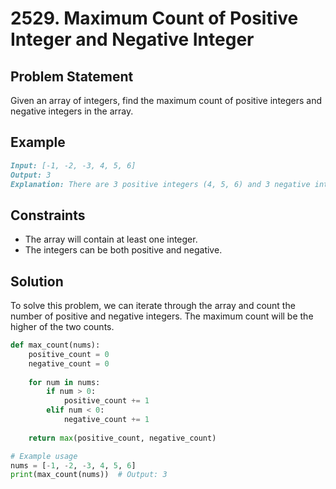 # 2529. Maximum Count of Positive Integer and Negative Integer

## Problem Statement

Given an array of integers, find the maximum count of positive integers and negative integers in the array.

## Example

```markdown
Input: [-1, -2, -3, 4, 5, 6]
Output: 3
Explanation: There are 3 positive integers (4, 5, 6) and 3 negative integers (-1, -2, -3). The maximum count is 3.
```

## Constraints

- The array will contain at least one integer.
- The integers can be both positive and negative.

## Solution

To solve this problem, we can iterate through the array and count the number of positive and negative integers. The maximum count will be the higher of the two counts.

```python
def max_count(nums):
    positive_count = 0
    negative_count = 0
    
    for num in nums:
        if num > 0:
            positive_count += 1
        elif num < 0:
            negative_count += 1
    
    return max(positive_count, negative_count)

# Example usage
nums = [-1, -2, -3, 4, 5, 6]
print(max_count(nums))  # Output: 3
```
